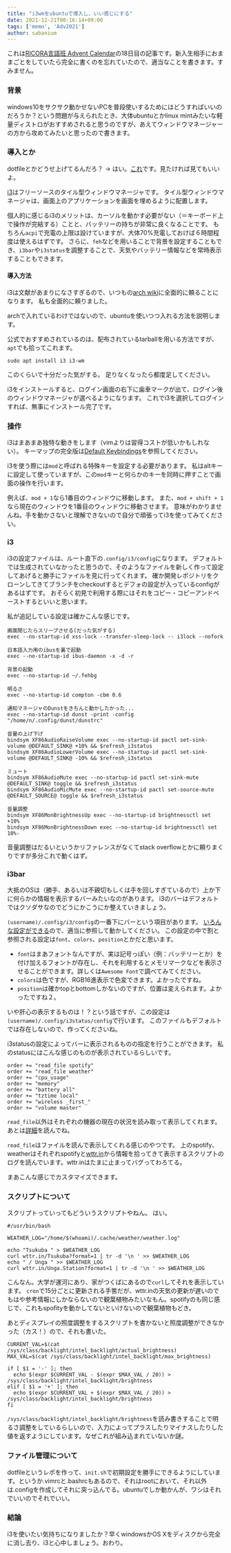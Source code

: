 ```yaml
---
title: "i3wmをubuntuで導入し、いい感じにする"
date: 2021-12-21T00:16:14+09:00
tags: ['memo', 'Adv2021']
author: sabanium
---
```


これは[RICORA言語班 Advent Calendar](https://adventar.org/calendars/6389)の18日目の記事です。新入生相手におままごとをしていたら完全に書くのを忘れていたので、適当なことを書きます。すみません。

### 背景

windows10をサクサク動かせないPCを普段使いするためにはどうすればいいのだろうか？という問題が与えられたとき、大体ubuntuとかlinux mintみたいな軽量ディストロがおすすめされると思うのですが、あえてウィンドウマネージャーの方から攻めてみたいと思ったので書きます。

### 導入とか

dotfileとかどうせ上げてるんだろ？ → はい。[これ](https://github.com/phnyo/dotfiles)です。見たければ見てもいいよ。

[i3](https://i3wm.org)はフリーソースのタイル型ウィンドウマネージャです。
タイル型ウィンドウマネージャは、画面上のアプリケーションを画面を埋めるように配置します。

個人的に感じるi3のメリットは、カーソルを動かす必要がない（＝キーボード上で操作が完結する）ことと、バッテリーの持ちが非常に良くなることです。
もちろん`acpi`で充電の上限は設けていますが、大体70%充電しておけば６時間程度は使えるはずです。
さらに、`feh`などを用いることで背景を設定することもでき、`i3bar`や`i3status`を調整することで、天気やバッテリー情報などを常時表示することもできます。

#### 導入方法

i3は文献があまりになさすぎるので、いつもの[arch wiki](https://wiki.archlinux.jp/index.php/I3)に全面的に頼ることになります。
私も全面的に頼りました。

archで入れているわけではないので、ubuntuを使いつつ入れる方法を説明します。

公式でおすすめされているのは、配布されているtarballを用いる方法ですが、`apt`でも拾ってこれます。

```
sudo apt install i3 i3-wm
```
このくらいで十分だった気がする。
足りなくなったら都度足してください。

i3をインストールすると、ログイン画面の右下に歯車マークが出て、ログイン後のウィンドウマネージャが選べるようになります。
これでi3を選択してログインすれば、無事にインストール完了です。

### 操作

i3はまあまあ独特な動きをします（vimよりは習得コストが低いかもしれない）。
キーマップの完全版は[Default Keybindings](https://i3wm.org/docs/userguide.html#_default_keybindings)を参照してください。

i3を使う際には`mod`と呼ばれる特殊キーを設定する必要があります。
私はaltキーに設定して使っていますが、この`mod`キーと何らかのキーを同時に押すことで画面の操作を行います。

例えば、`mod + 1`なら1番目のウィンドウに移動します。
また、`mod + shift + 1`なら現在のウィンドウを1番目のウィンドウに移動させます。
意味がわかりませんね。手を動かさないと理解できないので自分で頑張ってi3を使ってみてください。

### i3

i3の設定ファイルは、ルート直下の`.config/i3/config`になります。
デフォルトでは生成されていなかったと思うので、そのようなファイルを新しく作って設定してあげると勝手にファイルを見に行ってくれます。
確か開発レポジトリをクローンしてきてブランチをcheckoutするとデフォの設定が入っているconfigがあるはずです。
おそらく初見で利用する際にはそれをコピー・コピーアンドペーストするといいと思います。

私が追記している設定は確かこんな感じです。
```
画面閉じたらスリープさせる(だった気がする)
exec --no-startup-id xss-lock --transfer-sleep-lock -- i3lock --nofork

日本語入力用のibusを裏で起動
exec --no-startup-id ibus-daemon -x -d -r

背景の起動
exec --no-startup-id ~/.fehbg

明るさ
exec --no-startup-id compton -cbm 0.6

通知マネージャのDunstをきちんと動かしたかった...
exec --no-startup-id dunst -print -config "/home/n/.config/dunst/dunstrc"

音量の上げ下げ
bindsym XF86AudioRaiseVolume exec --no-startup-id pactl set-sink-volume @DEFAULT_SINK@ +10% && $refresh_i3status
bindsym XF86AudioLowerVolume exec --no-startup-id pactl set-sink-volume @DEFAULT_SINK@ -10% && $refresh_i3status

ミュート
bindsym XF86AudioMute exec --no-startup-id pactl set-sink-mute @DEFAULT_SINK@ toggle && $refresh_i3status
bindsym XF86AudioMicMute exec --no-startup-id pactl set-source-mute @DEFAULT_SOURCE@ toggle && $refresh_i3status

音量調整
bindsym XF86MonBrightnessUp exec --no-startup-id brightnessctl set +10%
bindsym XF86MonBrightnessDown exec --no-startup-id brightnessctl set 10%-
```
音量調整はだるいというかリファレンスがなくてstack overflowとかに頼りまくりですが多分これで動くはず。

### i3bar

大抵のOSは（勝手、あるいは不親切もしくは手を回しすぎているので）上か下に何らかの情報を表示するバーみたいなのがあります。
i3のバーはデフォルトではクソダサなのでどうにかこうにか整えていきましょう。

`(username)/.config/i3/config`の一番下にバーという項目があります。
[いろんな設定ができる](https://i3wm.org/docs/userguide.html#_configuring_i3bar)ので、適当に参照して動かしてください。
この設定の中で割と参照される設定は`font`、`colors`、`position`とかだと思います。

- `font`はまあフォントなんですが、実は記号っぽい（例：バッテリーとか）を付け加えるフォントが存在し、それを利用するとメモリマークなどを表示させることができます。詳しくは`Awesome Font`で調べてみてください。
- `colors`は色ですが、RGB16進表示で色変できます。よかったですね。
- `position`は確かtopとbottomしかないのですが、位置は変えられます。よかったですね２。

いや肝心の表示するものは！？という話ですが、この設定は`(username)/.config/i3status/config`で行います。
このファイルもデフォルトでは存在しないので、作ってくださいね。

i3statusの設定によってバーに表示されるものの指定を行うことができます。
私のstatusにはこんな感じのものが表示されているらしいです。

```
order += "read_file spotify"
order += "read_file weather"
order += "cpu_usage"
order += "memory"
order += "battery all"
order += "tztime local"
order += "wireless _first_"
order += "volume master"
```

`read_file`以外はそれぞれの機器の現在の状況を読み取って表示してくれます。あとは[詳細](https://i3wm.org/docs/i3status.html)を読んでね。

`read_file`はファイルを読んで表示してくれる感じのやつです。
上のspotify、weatherはそれぞれspotifyと[wttr.in](wttr.in)から情報を拾ってきて表示するスクリプ卜のログを読んでいます。wttr.inはたまに止まってバグってわろてる。

まあこんな感じでカスタマイズできます。

### スクリプトについて

スクリプトっていってもどういうスクリプトやねん。
はい。
```
#/usr/bin/bash

WEATHER_LOG="/home/$(whoami)/.cache/weather/weather.log"

echo "Tsukuba " > $WEATHER_LOG
curl wttr.in/Tsukuba?format=1 | tr -d '\n ' >> $WEATHER_LOG 
echo " / Unga " >> $WEATHER_LOG
curl wttr.in/Unga.Station?format=1 | tr -d '\n ' >> $WEATHER_LOG
```
こんなん。大学が運河にあり、家がつくばにあるので`curl`してそれを表示しています。
`cron`で15分ごとに更新される手筈だが、wttr.inの天気の更新が遅いのでもはや参考情報にしかならないので観葉植物みたいなもん。spotifyのも同じ感じで、これもspofityを動かしてないといけないので観葉植物もどき。

あとディスプレイの照度調整をするスクリプトを書かないと照度調整ができなかった（カス！）ので、それも書いた。
```
CURRENT_VAL=$(cat /sys/class/backlight/intel_backlight/actual_brightness)
MAX_VAL=$(cat /sys/class/backlight/intel_backlight/max_brightness)

if [ $1 = '-' ]; then
  echo $(expr $CURRENT_VAL - $(expr $MAX_VAL / 20)) > /sys/class/backlight/intel_backlight/brightness
elif [ $1 = '+' ]; then
  echo $(expr $CURRENT_VAL + $(expr $MAX_VAL / 20)) > /sys/class/backlight/intel_backlight/brightness
fi
```
`/sys/class/backlight/intel_backlight/brightness`を読み書きすることで明るさ調整をしているらしいので、入力によってプラスしたりマイナスしたりした値を返すようにしています。なぜこれが組み込まれていないか謎。

### ファイル管理について

dotfileというレポを作って、`init.sh`で初期設定を勝手にできるようにしています。というか.vimrcと.bashrcもあるので、それはrootにおいて、それ以外は.configを作成してそれに突っ込んでる。ubuntuでしか動かんが、ワシはそれでいいのでそれでいい。

### 結論

i3を使いたい気持ちになりましたか？早くwindowsかOS Xをディスクから完全に消し去り、i3と心中しましょう。おわり。
